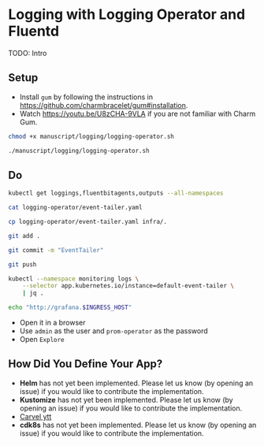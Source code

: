 # Logging with Logging Operator and Fluentd

TODO: Intro

## Setup

* Install `gum` by following the instructions in https://github.com/charmbracelet/gum#installation.
* Watch https://youtu.be/U8zCHA-9VLA if you are not familiar with Charm Gum.

```bash
chmod +x manuscript/logging/logging-operator.sh

./manuscript/logging/logging-operator.sh
```

## Do

```sh
kubectl get loggings,fluentbitagents,outputs --all-namespaces

cat logging-operator/event-tailer.yaml

cp logging-operator/event-tailer.yaml infra/.

git add .

git commit -m "EventTailer"

git push

kubectl --namespace monitoring logs \
    --selector app.kubernetes.io/instance=default-event-tailer \
    | jq .

echo "http://grafana.$INGRESS_HOST"
```

* Open it in a browser
* Use `admin` as the user and `prom-operator` as the password
* Open `Explore`

## How Did You Define Your App?

* **Helm** has not yet been implemented. Please let us know (by opening an issue) if you would like to contribute the implementation.
* **Kustomize** has not yet been implemented. Please let us know (by opening an issue) if you would like to contribute the implementation.
* [Carvel ytt](carvel.md)
* **cdk8s** has not yet been implemented. Please let us know (by opening an issue) if you would like to contribute the implementation.
